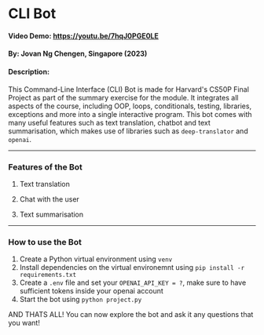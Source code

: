 # CLI Bot
#### Video Demo:  https://youtu.be/7hqJ0PGE0LE
#### By: Jovan Ng Chengen, Singapore (2023)
#### Description:
This Command-Line Interface (CLI) Bot is made for Harvard's CS50P Final Project as part of the summary exercise for the module. It integrates all aspects of the course, including OOP, loops, conditionals, testing, libraries, exceptions and more into a single interactive program. This bot comes with many useful features such as text translation, chatbot and text summarisation, which makes use of libraries such as `deep-translator` and `openai`.

---

### Features of the Bot
1. Text translation

2. Chat with the user

3. Text summarisation

---

### How to use the Bot
1. Create a Python virtual environment using `venv`
2. Install dependencies on the virtual environemnt using `pip install -r requirements.txt`
3. Create a `.env` file and set your `OPENAI_API_KEY = ?`, make sure to have sufficient tokens inside your openai account
4. Start the bot using `python project.py`

AND THATS ALL! You can now explore the bot and ask it any questions that you want!



